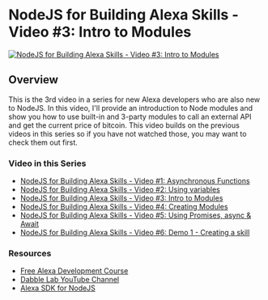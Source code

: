 # NodeJS for Building Alexa Skills - Video #3: Intro to Modules

[![NodeJS for Building Alexa Skills - Video #3: Intro to Modules](http://img.youtube.com/vi/s-_Fh7CgP_4/0.jpg)](http://www.youtube.com/watch?v=s-_Fh7CgP_4)

## Overview
This is the 3rd video in a series for new Alexa developers who are also new to NodeJS. In this video, I'll provide an introduction to Node modules and show you how to use built-in and 3-party modules to call an external API and get the current price of bitcoin. This video builds on the previous videos in this series so if you have not watched those, you may want to check them out first.

### Video in this Series
- [NodeJS for Building Alexa Skills - Video #1: Asynchronous Functions](https://youtu.be/2j8QLFxneOw)
- [NodeJS for Building Alexa Skills - Video #2: Using variables](https://youtu.be/rKbc6voQnHw)
- [NodeJS for Building Alexa Skills - Video #3: Intro to Modules](https://youtu.be/s-_Fh7CgP_4)
- [NodeJS for Building Alexa Skills - Video #4: Creating Modules](https://youtu.be/xwINB7Cvq3g)
- [NodeJS for Building Alexa Skills - Video #5: Using Promises, async & Await](https://youtu.be/Ze6krw1W-mg)
- [NodeJS for Building Alexa Skills - Video #6: Demo 1 - Creating a skill](https://youtu.be/8QHnSSKbIH4)

### Resources
- [Free Alexa Development Course](http://dabblelab.com/courses)
- [Dabble Lab YouTube Channel](http://youtube.com/dabblelab)
- [Alexa SDK for NodeJS](https://github.com/alexa/alexa-skills-kit-sdk-for-nodejs)

